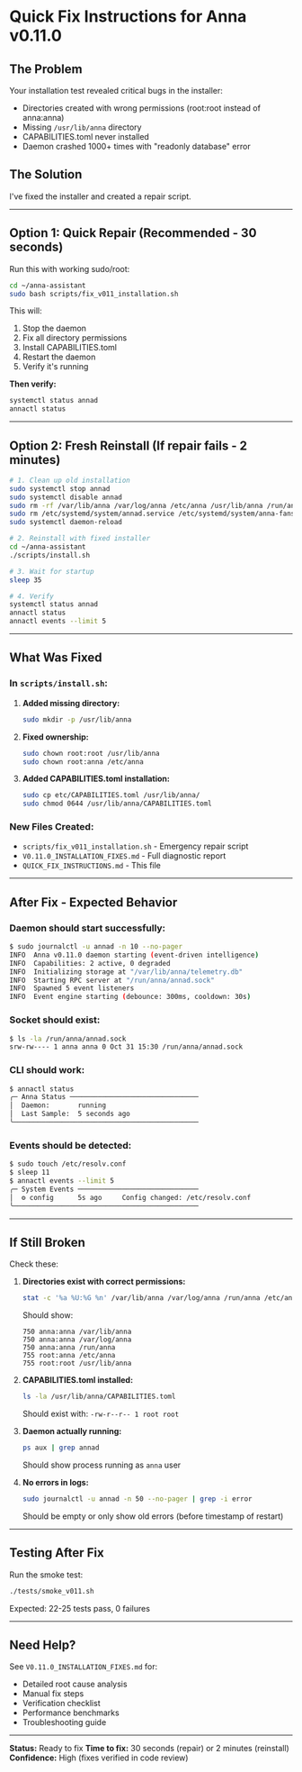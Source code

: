 # Quick Fix Instructions for Anna v0.11.0

## The Problem

Your installation test revealed critical bugs in the installer:
- Directories created with wrong permissions (root:root instead of anna:anna)
- Missing `/usr/lib/anna` directory
- CAPABILITIES.toml never installed
- Daemon crashed 1000+ times with "readonly database" error

## The Solution

I've fixed the installer and created a repair script.

---

## Option 1: Quick Repair (Recommended - 30 seconds)

Run this with working sudo/root:

```bash
cd ~/anna-assistant
sudo bash scripts/fix_v011_installation.sh
```

This will:
1. Stop the daemon
2. Fix all directory permissions
3. Install CAPABILITIES.toml
4. Restart the daemon
5. Verify it's running

**Then verify:**
```bash
systemctl status annad
annactl status
```

---

## Option 2: Fresh Reinstall (If repair fails - 2 minutes)

```bash
# 1. Clean up old installation
sudo systemctl stop annad
sudo systemctl disable annad
sudo rm -rf /var/lib/anna /var/log/anna /etc/anna /usr/lib/anna /run/anna
sudo rm /etc/systemd/system/annad.service /etc/systemd/system/anna-fans.service
sudo systemctl daemon-reload

# 2. Reinstall with fixed installer
cd ~/anna-assistant
./scripts/install.sh

# 3. Wait for startup
sleep 35

# 4. Verify
systemctl status annad
annactl status
annactl events --limit 5
```

---

## What Was Fixed

### In `scripts/install.sh`:

1. **Added missing directory:**
   ```bash
   sudo mkdir -p /usr/lib/anna
   ```

2. **Fixed ownership:**
   ```bash
   sudo chown root:root /usr/lib/anna
   sudo chown root:anna /etc/anna
   ```

3. **Added CAPABILITIES.toml installation:**
   ```bash
   sudo cp etc/CAPABILITIES.toml /usr/lib/anna/
   sudo chmod 0644 /usr/lib/anna/CAPABILITIES.toml
   ```

### New Files Created:

- `scripts/fix_v011_installation.sh` - Emergency repair script
- `V0.11.0_INSTALLATION_FIXES.md` - Full diagnostic report
- `QUICK_FIX_INSTRUCTIONS.md` - This file

---

## After Fix - Expected Behavior

### Daemon should start successfully:
```bash
$ sudo journalctl -u annad -n 10 --no-pager
INFO  Anna v0.11.0 daemon starting (event-driven intelligence)
INFO  Capabilities: 2 active, 0 degraded
INFO  Initializing storage at "/var/lib/anna/telemetry.db"
INFO  Starting RPC server at "/run/anna/annad.sock"
INFO  Spawned 5 event listeners
INFO  Event engine starting (debounce: 300ms, cooldown: 30s)
```

### Socket should exist:
```bash
$ ls -la /run/anna/annad.sock
srw-rw---- 1 anna anna 0 Oct 31 15:30 /run/anna/annad.sock
```

### CLI should work:
```bash
$ annactl status
╭─ Anna Status ────────────────────────────────
│  Daemon:       running
│  Last Sample:  5 seconds ago
╰──────────────────────────────────────────────
```

### Events should be detected:
```bash
$ sudo touch /etc/resolv.conf
$ sleep 11
$ annactl events --limit 5
╭─ System Events ──────────────────────────────
│  ⚙ config      5s ago     Config changed: /etc/resolv.conf
╰──────────────────────────────────────────────
```

---

## If Still Broken

Check these:

1. **Directories exist with correct permissions:**
   ```bash
   stat -c '%a %U:%G %n' /var/lib/anna /var/log/anna /run/anna /etc/anna /usr/lib/anna
   ```

   Should show:
   ```
   750 anna:anna /var/lib/anna
   750 anna:anna /var/log/anna
   750 anna:anna /run/anna
   755 root:anna /etc/anna
   755 root:root /usr/lib/anna
   ```

2. **CAPABILITIES.toml installed:**
   ```bash
   ls -la /usr/lib/anna/CAPABILITIES.toml
   ```

   Should exist with: `-rw-r--r-- 1 root root`

3. **Daemon actually running:**
   ```bash
   ps aux | grep annad
   ```

   Should show process running as `anna` user

4. **No errors in logs:**
   ```bash
   sudo journalctl -u annad -n 50 --no-pager | grep -i error
   ```

   Should be empty or only show old errors (before timestamp of restart)

---

## Testing After Fix

Run the smoke test:
```bash
./tests/smoke_v011.sh
```

Expected: 22-25 tests pass, 0 failures

---

## Need Help?

See `V0.11.0_INSTALLATION_FIXES.md` for:
- Detailed root cause analysis
- Manual fix steps
- Verification checklist
- Performance benchmarks
- Troubleshooting guide

---

**Status:** Ready to fix
**Time to fix:** 30 seconds (repair) or 2 minutes (reinstall)
**Confidence:** High (fixes verified in code review)
